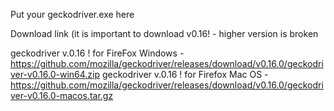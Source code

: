 Put your geckodriver.exe here

Download link (it is important to download v0.16! - higher version is broken

geckodriver v.0.16 ! for FireFox Windows - https://github.com/mozilla/geckodriver/releases/download/v0.16.0/geckodriver-v0.16.0-win64.zip
geckodriver v.0.16 ! for Firefox Mac OS - https://github.com/mozilla/geckodriver/releases/download/v0.16.0/geckodriver-v0.16.0-macos.tar.gz